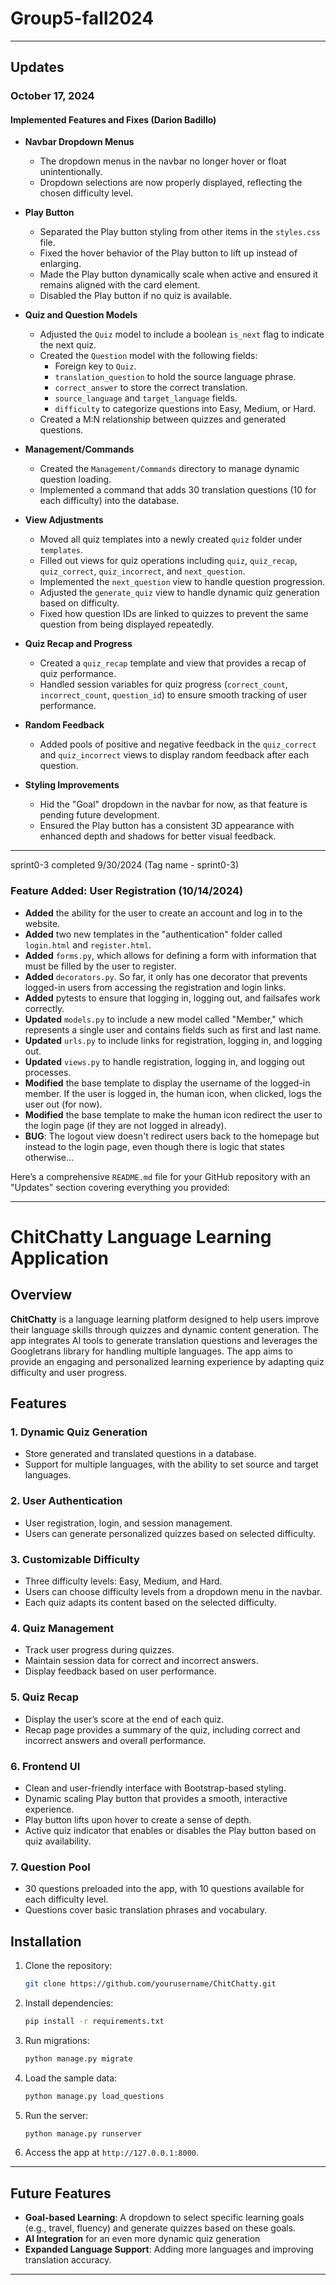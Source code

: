 # Group5-fall2024

---

## Updates

### **October 17, 2024**

#### Implemented Features and Fixes (Darion Badillo)

- **Navbar Dropdown Menus**
   - The dropdown menus in the navbar no longer hover or float unintentionally.
   - Dropdown selections are now properly displayed, reflecting the chosen difficulty level.
   
- **Play Button**
   - Separated the Play button styling from other items in the `styles.css` file.
   - Fixed the hover behavior of the Play button to lift up instead of enlarging.
   - Made the Play button dynamically scale when active and ensured it remains aligned with the card element.
   - Disabled the Play button if no quiz is available.

- **Quiz and Question Models**
   - Adjusted the `Quiz` model to include a boolean `is_next` flag to indicate the next quiz.
   - Created the `Question` model with the following fields:
     - Foreign key to `Quiz`.
     - `translation_question` to hold the source language phrase.
     - `correct_answer` to store the correct translation.
     - `source_language` and `target_language` fields.
     - `difficulty` to categorize questions into Easy, Medium, or Hard.
   - Created a M:N relationship between quizzes and generated questions.

- **Management/Commands**
   - Created the `Management/Commands` directory to manage dynamic question loading.
   - Implemented a command that adds 30 translation questions (10 for each difficulty) into the database.

- **View Adjustments**
   - Moved all quiz templates into a newly created `quiz` folder under `templates`.
   - Filled out views for quiz operations including `quiz`, `quiz_recap`, `quiz_correct`, `quiz_incorrect`, and `next_question`.
   - Implemented the `next_question` view to handle question progression.
   - Adjusted the `generate_quiz` view to handle dynamic quiz generation based on difficulty.
   - Fixed how question IDs are linked to quizzes to prevent the same question from being displayed repeatedly.

- **Quiz Recap and Progress**
   - Created a `quiz_recap` template and view that provides a recap of quiz performance.
   - Handled session variables for quiz progress (`correct_count`, `incorrect_count`, `question_id`) to ensure smooth tracking of user performance.

- **Random Feedback**
   - Added pools of positive and negative feedback in the `quiz_correct` and `quiz_incorrect` views to display random feedback after each question.

- **Styling Improvements**
   - Hid the "Goal" dropdown in the navbar for now, as that feature is pending future development.
   - Ensured the Play button has a consistent 3D appearance with enhanced depth and shadows for better visual feedback.

---

sprint0-3 completed 9/30/2024 (Tag name - sprint0-3)

### Feature Added: User Registration (10/14/2024)

- **Added** the ability for the user to create an account and log in to the website.
- **Added** two new templates in the "authentication" folder called `login.html` and `register.html`.
- **Added** `forms.py`, which allows for defining a form with information that must be filled by the user to register.
- **Added** `decorators.py`. So far, it only has one decorator that prevents logged-in users from accessing the registration and login links.
- **Added** pytests to ensure that logging in, logging out, and failsafes work correctly.
- **Updated** `models.py` to include a new model called "Member," which represents a single user and contains fields such as first and last name.
- **Updated** `urls.py` to include links for registration, logging in, and logging out.
- **Updated** `views.py` to handle registration, logging in, and logging out processes.
- **Modified** the base template to display the username of the logged-in member. If the user is logged in, the human icon, when clicked, logs the user out (for now).
- **Modified** the base template to make the human icon redirect the user to the login page (if they are not logged in already).
- **BUG**: The logout view doesn't redirect users back to the homepage but instead to the login page, even though there is logic that states otherwise...

Here’s a comprehensive `README.md` file for your GitHub repository with an "Updates" section covering everything you provided:

---

# ChitChatty Language Learning Application

## Overview

**ChitChatty** is a language learning platform designed to help users improve their language skills through quizzes and dynamic content generation. The app integrates AI tools to generate translation questions and leverages the Googletrans library for handling multiple languages. The app aims to provide an engaging and personalized learning experience by adapting quiz difficulty and user progress.

## Features

### 1. **Dynamic Quiz Generation**
   - Store generated and translated questions in a database.
   - Support for multiple languages, with the ability to set source and target languages.

### 2. **User Authentication**
   - User registration, login, and session management.
   - Users can generate personalized quizzes based on selected difficulty.

### 3. **Customizable Difficulty**
   - Three difficulty levels: Easy, Medium, and Hard.
   - Users can choose difficulty levels from a dropdown menu in the navbar.
   - Each quiz adapts its content based on the selected difficulty.

### 4. **Quiz Management**
   - Track user progress during quizzes.
   - Maintain session data for correct and incorrect answers.
   - Display feedback based on user performance.

### 5. **Quiz Recap**
   - Display the user’s score at the end of each quiz.
   - Recap page provides a summary of the quiz, including correct and incorrect answers and overall performance.

### 6. **Frontend UI**
   - Clean and user-friendly interface with Bootstrap-based styling.
   - Dynamic scaling Play button that provides a smooth, interactive experience.
   - Play button lifts upon hover to create a sense of depth.
   - Active quiz indicator that enables or disables the Play button based on quiz availability.

### 7. **Question Pool**
   - 30 questions preloaded into the app, with 10 questions available for each difficulty level.
   - Questions cover basic translation phrases and vocabulary.


## Installation

1. Clone the repository:

   ```bash
   git clone https://github.com/yourusername/ChitChatty.git
   ```

2. Install dependencies:

   ```bash
   pip install -r requirements.txt
   ```

3. Run migrations:

   ```bash
   python manage.py migrate
   ```

4. Load the sample data:

   ```bash
   python manage.py load_questions
   ```

5. Run the server:

   ```bash
   python manage.py runserver
   ```

6. Access the app at `http://127.0.0.1:8000`.

---

## Future Features

- **Goal-based Learning**: A dropdown to select specific learning goals (e.g., travel, fluency) and generate quizzes based on these goals.
- **AI Integration** for an even more dynamic quiz generation
- **Expanded Language Support**: Adding more languages and improving translation accuracy.

---

